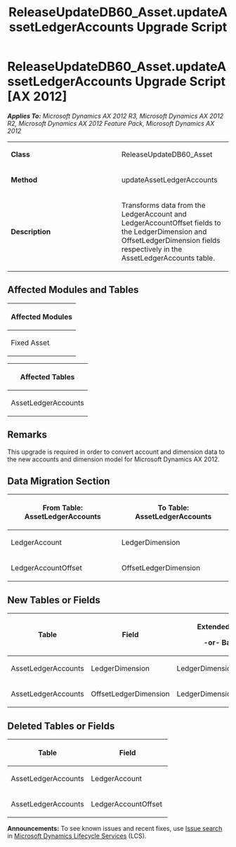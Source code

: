 ﻿---
title: ReleaseUpdateDB60_Asset.updateAssetLedgerAccounts Upgrade Script
TOCTitle: ReleaseUpdateDB60_Asset.updateAssetLedgerAccounts Upgrade Script
ms:assetid: b5936051-d1e0-d751-a971-26f6aa6c0e37
ms:mtpsurl: https://msdn.microsoft.com/en-us/library/JJ737007(v=AX.60)
ms:contentKeyID: 49710689
ms.date: 05/18/2015
mtps_version: v=AX.60
---

# ReleaseUpdateDB60\_Asset.updateAssetLedgerAccounts Upgrade Script [AX 2012]


_**Applies To:** Microsoft Dynamics AX 2012 R3, Microsoft Dynamics AX 2012 R2, Microsoft Dynamics AX 2012 Feature Pack, Microsoft Dynamics AX 2012_

<table>
<colgroup>
<col style="width: 50%" />
<col style="width: 50%" />
</colgroup>
<tbody>
<tr class="odd">
<td><p><strong>Class</strong></p></td>
<td><p>ReleaseUpdateDB60_Asset</p></td>
</tr>
<tr class="even">
<td><p><strong>Method</strong></p></td>
<td><p>updateAssetLedgerAccounts</p></td>
</tr>
<tr class="odd">
<td><p><strong>Description</strong></p></td>
<td><p>Transforms data from the LedgerAccount and LedgerAccountOffset fields to the LedgerDimension and OffsetLedgerDimension fields respectively in the AssetLedgerAccounts table.</p></td>
</tr>
</tbody>
</table>


## Affected Modules and Tables

<table>
<colgroup>
<col style="width: 100%" />
</colgroup>
<thead>
<tr class="header">
<th><p>Affected Modules</p></th>
</tr>
</thead>
<tbody>
<tr class="odd">
<td><p>Fixed Asset</p></td>
</tr>
</tbody>
</table>


<table>
<colgroup>
<col style="width: 100%" />
</colgroup>
<thead>
<tr class="header">
<th><p>Affected Tables</p></th>
</tr>
</thead>
<tbody>
<tr class="odd">
<td><p>AssetLedgerAccounts</p></td>
</tr>
</tbody>
</table>


## Remarks

This upgrade is required in order to convert account and dimension data to the new accounts and dimension model for Microsoft Dynamics AX 2012.

## Data Migration Section

<table>
<colgroup>
<col style="width: 50%" />
<col style="width: 50%" />
</colgroup>
<thead>
<tr class="header">
<th><p>From Table: AssetLedgerAccounts</p></th>
<th><p>To Table: AssetLedgerAccounts</p></th>
</tr>
</thead>
<tbody>
<tr class="odd">
<td><p>LedgerAccount</p></td>
<td><p>LedgerDimension</p></td>
</tr>
<tr class="even">
<td><p>LedgerAccountOffset</p></td>
<td><p>OffsetLedgerDimension</p></td>
</tr>
</tbody>
</table>


## New Tables or Fields

<table>
<colgroup>
<col style="width: 33%" />
<col style="width: 33%" />
<col style="width: 33%" />
</colgroup>
<thead>
<tr class="header">
<th><p>Table</p></th>
<th><p>Field</p></th>
<th><p>Extended Data Type</p>
<p>-or- Base Enum</p></th>
</tr>
</thead>
<tbody>
<tr class="odd">
<td><p>AssetLedgerAccounts</p></td>
<td><p>LedgerDimension</p></td>
<td><p>LedgerDimensionDefaultAccount</p></td>
</tr>
<tr class="even">
<td><p>AssetLedgerAccounts</p></td>
<td><p>OffsetLedgerDimension</p></td>
<td><p>LedgerDimensionDefaultAccount</p></td>
</tr>
</tbody>
</table>


## Deleted Tables or Fields

<table>
<colgroup>
<col style="width: 50%" />
<col style="width: 50%" />
</colgroup>
<thead>
<tr class="header">
<th><p>Table</p></th>
<th><p>Field</p></th>
</tr>
</thead>
<tbody>
<tr class="odd">
<td><p>AssetLedgerAccounts</p></td>
<td><p>LedgerAccount</p></td>
</tr>
<tr class="even">
<td><p>AssetLedgerAccounts</p></td>
<td><p>LedgerAccountOffset</p></td>
</tr>
</tbody>
</table>

  
**Announcements:** To see known issues and recent fixes, use [Issue search](http://go.microsoft.com/fwlink/?linkid=389258) in [Microsoft Dynamics Lifecycle Services](http://go.microsoft.com/fwlink/?linkid=306505) (LCS).

